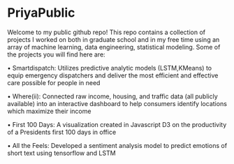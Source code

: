 # PriyaPublic

Welcome to my public github repo! 
This repo contains a collection of projects I worked on both in graduate school and in my free time using an array of machine learning, data engineering, statistical modeling.
Some of the projects you will find here are:

• Smartdispatch: Utilizes predictive analytic models (LSTM,KMeans) to equip emergency dispatchers and deliver the most
efficient and effective care possible for people in need

• Where(ii): Connected raw income, housing, and traffic data (all publicly available) into an interactive dashboard to help
consumers identify locations which maximize their income

• First 100 Days: A visualization created in Javascript D3 on the productivity of a Presidents first 100 days in office

• All the Feels: Developed a sentiment analysis model to predict emotions of short text using tensorflow and LSTM
